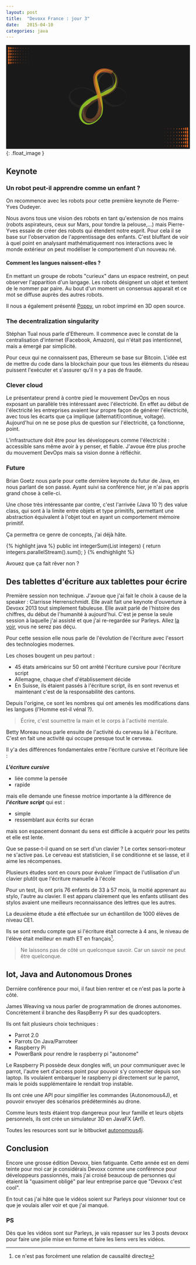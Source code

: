 ```yaml
---
layout: post
title:  "Devoxx France : jour 3"
date:   2015-04-10
categories: java
---
```


![Devoxx][devoxxFrance]{: .float_image }

## Keynote

### Un robot peut-il apprendre comme un enfant ?

On recommence avec les robots pour cette première keynote de Pierre-Yves Oudeyer.

Nous avons tous une vision des robots en tant qu'extension de nos mains (robots aspirateurs, ceux sur Mars, pour tondre la pelouse,...) mais Pierre-Yves essaie de créer des robots qui étendent notre esprit. Pour cela il se base sur l'observation de l'apprentissage des enfants. C'est bluffant de voir à quel point en analysant mathématiquement nos interactions avec le monde extérieur on peut modéliser le comportement d'un nouveau né.

#### Comment les langues naissent-elles ?

En mettant un groupe de robots "curieux" dans un espace restreint, on peut observer l'apparition d'un langage. Les robots désignent un objet et tentent de le nommer par paire. Au bout d'un moment un consensus apparait et ce mot se diffuse auprès des autres robots.

Il nous a également présenté [Poppy][poppy_project], un robot imprimé en 3D open source.


### The decentralization singularity

Stéphan Tual nous parle d'Ethereum. Il commence avec le constat de la centralisation d'internet (Facebook, Amazon), qui n'était pas intentionnel, mais a émergé par simplicité.

Pour ceux qui ne connaissent pas, Ethereum se base sur Bitcoin. L'idée est de mettre du code dans la blockchain pour que tous les éléments du réseau puissent l'exécuter et s'assurer qu'il n y a pas de fraude.

### Clever cloud

Le présentateur prend à contre pied le mouvement DevOps en nous exposant un parallèle très intéressant avec l'électricité. En effet au début de l'électricité les entreprises avaient leur propre façon de générer l'électricité, avec tous les écarts que ça implique (alternatif/continue, voltage). Aujourd'hui on ne se pose plus de question sur l'électricité, ça fonctionne, point. 

L'infrastructure doit être pour les développeurs comme l'électricité : accessible sans même avoir à y penser, et fiable. J'avoue être plus proche du mouvement DevOps mais sa vision donne à réfléchir.


### Future<Java>

Brian Goetz nous parle pour cette dernière keynote du futur de Java, en nous parlant de son passé. Ayant suivi sa conférence hier, je n'ai pas appris grand chose à celle-ci.

Une chose très intéressante par contre, c'est l'arrivée (Java 10 ?) des value class, qui sont à la limite entre objets et type primitifs, permettant une abstraction équivalent à l'objet tout en ayant un comportement mémoire primitif.

Ça permettra ce genre de concepts, j'ai déjà hâte.

{% highlight java %}
public int integerSum(List<int> integers) {
	return integers.parallelStream().sum();
}
{% endhighlight %}

Avouez que ça fait rêver non ?

## Des tablettes d'écriture aux tablettes pour écrire

Première session non technique. J'avoue que j'ai fait le choix à cause de la speaker : Clarrisse Herrenschmidt. Elle avait fait une keynote d'ouverture à Devoxx 2013 tout simplement fabuleuse. Elle avait parlé de l'histoire des chiffres, du début de l'humanité à aujourd'hui. C'est je pense la seule session à laquelle j'ai assisté et que j'ai re-regardée sur Parleys. Allez [la voir][histoire_ecriture], vous ne serez pas déçu.

Pour cette session elle nous parle de l'évolution de l'écriture avec l'essort des technologies modernes. 

Les choses bougent un peu partout :

* 45 états américains sur 50 ont arrêté l'écriture cursive pour l'écriture script
* Allemagne, chaque chef d'établissement décide
* En Suisse, ils étaient passés à l'écriture script, ils en sont revenus et maintenant c'est de la responsabilité des cantons.

Depuis l'origine, ce sont les nombres qui ont amenés les modifications dans les langues (l'Homme est-il vénal ?).

> Écrire, c'est soumettre la main et le corps à l'activité mentale.

Betty Moreau nous parle ensuite de l'activité du cerveau lié à l'écriture. C'est en fait une activité qui occupe presque tout le cerveau. 

Il y'a des différences fondamentales entre l'écriture cursive et l'écriture liée : 

***L'écriture cursive***

* liée comme la pensée
* rapide

mais elle demande une finesse motrice importante à la différence de ***l'écriture script*** qui est : 

* simple
* ressemblant aux écrits sur écran

mais son espacement donnant du sens est difficile à acquérir pour les petits et elle est lente.

Que se passe-t-il quand on se sert d'un clavier ? Le cortex sensori-moteur ne s'active pas. Le cerveau est statisticien, il se conditionne et se lasse, et il aime les récompenses.

Plusieurs études sont en cours pour évaluer l'impact de l'utilisation d'un clavier plutôt que l'écriture manuelle à l'école

Pour un test, ils ont pris 76 enfants de 33 à 57 mois, la moitié apprenant au stylo, l'autre au clavier. Il est apparu clairement que les enfants utilisant des stylos avaient une meilleurs reconnaissance des lettres que les autres.


La deuxième étude a été effectuée sur un échantillon de 1000 élèves de niveau CE1.

Ils se sont rendu compte que si l'écriture était correcte à 4 ans, le niveau de l'élève était meilleur en math ET en français[^1].


> Ne laissons pas de côté un quelconque savoir. Car un savoir ne peut être quelconque.


## Iot, Java and Autonomous Drones

Dernière conférence pour moi, il faut bien rentrer et ce n'est pas la porte à côté.

James Weaving va nous parler de programmation de drones autonomes. Concrètement il branche des RaspBerry Pi sur des quadcopters.

Ils ont fait plusieurs choix techniques : 

* Parrot 2.0
* Parrots On Java/Parroteer
* Raspberry Pi
* PowerBank pour rendre le raspberry pi "autonome"

Le Raspberry Pi possède deux dongles wifi, un pour communiquer avec le parrot, l'autre sert d'access point pour pouvoir s'y connecter depuis son laptop.
Ils voulaient embarquer le raspberry pi directement sur le parrot, mais le poids supplémentaire le rendait trop instable.

Ils ont crée une API pour simplifier les commandes (Autonomous4J), et pouvoir envoyer des scénarios prédéterminés au drone.

Comme leurs tests étaient trop dangereux pour leur famille et leurs objets personnels, ils ont crée un simulateur 3D en JavaFX (Arf).

Toutes les resources sont sur le bitbucket [autonomous4j][autonomous4j].


## Conclusion

Encore une grosse édition Devoxx, bien fatiguante. Cette année est en demi teinte pour moi car je considérais Devoxx comme une conférence pour développeurs passionnés, mais j'ai croisé beaucoup de personnes qui étaient là "quasiment obligé" par leur entreprise parce que "Devoxx c'est cool".

En tout cas j'ai hâte que le vidéos soient sur Parleys pour visionner tout ce que je voulais aller voir et que j'ai manqué.

### PS

Dès que les vidéos sont sur Parleys, je vais repasser sur les 3 posts devoxx pour faire une jolie mise en forme et faire les liens vers les vidéos.


[devoxxFrance]: /images/posts/devoxx/devoxx_france.png
[poppy_project]: http://www.poppy-project.com
[autonomous4j]: http://autonomous4j.org
[histoire_ecriture]: https://www.parleys.com/tutorial/lhistoire-des-ecritures
[^1]: ce n'est pas forcément une relation de causalité directe